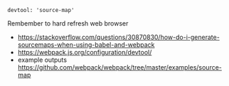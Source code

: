 ```
devtool: 'source-map'
```

Rembember to hard refresh web browser

- https://stackoverflow.com/questions/30870830/how-do-i-generate-sourcemaps-when-using-babel-and-webpack
- https://webpack.js.org/configuration/devtool/
- example outputs https://github.com/webpack/webpack/tree/master/examples/source-map